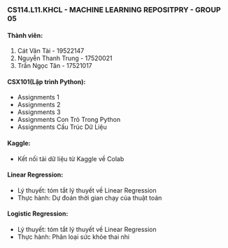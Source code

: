 ### CS114.L11.KHCL - MACHINE LEARNING REPOSITPRY - GROUP 05
#### Thành viên:
1. Cát Văn Tài - 19522147
2. Nguyễn Thanh Trung - 17520021
3. Trần Ngọc Tân - 17521017
#### CSX101(Lập trình Python):
* Assignments 1
* Assignments 2
* Assignments 3
* Assignments Con Trỏ Trong Python
* Assignments Cấu Trúc Dữ Liệu
#### Kaggle:
* Kết nối tải dữ liệu từ Kaggle về Colab
#### Linear Regression:
* Lý thuyết: tóm tắt lý thuyết về Linear Regression
* Thực hành: Dự đoán thời gian chạy của thuật toán
#### Logistic Regression:
* Lý thuyết: tóm tắt lý thuyết về Linear Regression
* Thực hành: Phân loại sức khỏe thai nhi
